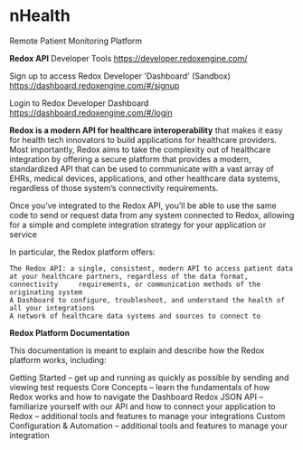 # nHealth
Remote Patient Monitoring Platform


**Redox API**
Developer Tools
https://developer.redoxengine.com/

Sign up to access Redox Developer 'Dashboard' (Sandbox)
https://dashboard.redoxengine.com/#/signup

Login to Redox Developer Dashboard
https://dashboard.redoxengine.com/#/login

**Redox is a modern API for healthcare interoperability** that makes it easy for health tech innovators to build applications for healthcare providers. Most importantly, Redox aims to take the complexity out of healthcare integration by offering a secure platform that provides a modern, standardized API that can be used to communicate with a vast array of EHRs, medical devices, applications, and other healthcare data systems, regardless of those system’s connectivity requirements.

Once you’ve integrated to the Redox API, you’ll be able to use the same code to send or request data from any system connected to Redox, allowing for a simple and complete integration strategy for your application or service

In particular, the Redox platform offers:

    The Redox API: a single, consistent, modern API to access patient data at your healthcare partners, regardless of the data format, connectivity     requirements, or communication methods of the originating system
    A Dashboard to configure, troubleshoot, and understand the health of all your integrations
    A network of healthcare data systems and sources to connect to

**Redox Platform Documentation**

This documentation is meant to explain and describe how the Redox platform works, including:

Getting Started – get up and running as quickly as possible by sending and viewing test requests
Core Concepts – learn the fundamentals of how Redox works and how to navigate the Dashboard
Redox JSON API – familiarize yourself with our API and how to connect your application to Redox – additional tools and features to manage your integrations
Custom Configuration & Automation – additional tools and features to manage your integration
